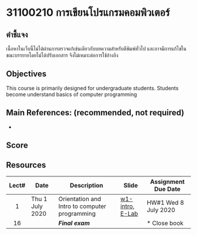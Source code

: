 #  31100210 การเขียนโปรแกรมคอมพิวเตอร์
## คำชี้แจง
เนื้อหาในเว็บนี้ไม่ได้ผ่านการตรวจแก้เช่นเดียวกับบทความสำหรับตีพิมพ์ทั่วไป และอาจมีการแก้ไขในขณะบรรยายโดยไม่ได้ปรับเอกสาร จึงไม่เหมาะต่อการใช้อ้างอิง

## Objectives
 This course is  primarily designed for undergraduate students. Students become understand basics of computer programming

## Main References: (recommended, not required)

-

## Score

## Resources 

| Lect# | Date | Description  |Slide| Assignment Due Date |
|:-----:|------|-------------|----|---------------------|
|  1 |Thu 1 July 2020| Orientation and Intro to computer programming|[w1-intro](https://git.npu.world/lecture-cpe/210/-/raw/master/w1/w1-compro.pdf?inline=false), [E-Lab](https://git.npu.world/lecture-cpe/210/-/raw/master/w1/2020-elab-user.pdf?inline=false)| HW\#1 Wed 8 July 2020 |
| 16 |     | ***Final exam***   |               |* Close book    |



